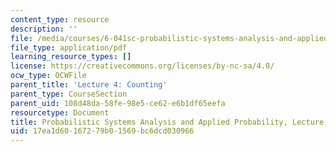 ```yaml
---
content_type: resource
description: ''
file: /media/courses/6-041sc-probabilistic-systems-analysis-and-applied-probability-fall-2013/17ea1d60167279b01569bc6dcd030966_MIT6_041SCF13_L04.pdf
file_type: application/pdf
learning_resource_types: []
license: https://creativecommons.org/licenses/by-nc-sa/4.0/
ocw_type: OCWFile
parent_title: 'Lecture 4: Counting'
parent_type: CourseSection
parent_uid: 108d48da-58fe-98e5-ce62-e6b1df65eefa
resourcetype: Document
title: Probabilistic Systems Analysis and Applied Probability, Lecture 4
uid: 17ea1d60-1672-79b0-1569-bc6dcd030966
---
```

